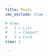 ```yaml
---
title: Posts
cms_exclude: true

# View.
#   1 = List
#   2 = Compact
#   3 = Card
view: 1

---
```

<!-- 
# Optional header image (relative to `static/media/` folder).
header:
  caption: ''
  image: '' -->
